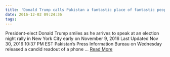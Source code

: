 ```yaml
---
title: 'Donald Trump calls Pakistan a fantastic place of fantastic people '
date: 2016-12-02 09:24:36
tags:
---
```

President-elect Donald Trump smiles as he arrives to speak at an election night rally in New York City early on November 9, 2016 Last Updated Nov 30, 2016 10:37 PM EST Pakistan’s Press Information Bureau on Wednesday released a candid readout of a phone ...
[Read More](http://www.cbsnews.com/news/donald-trump-calls-pakistan-a-fantastic-place-of-fantastic-people/)